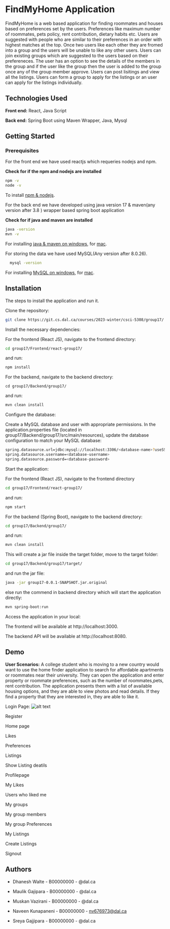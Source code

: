 
# FindMyHome Application

FindMyHome is a web based application for finding roommates and houses based on preferences set by the users. Preferences like  maximum number of roommates, pets policy, rent contribution, dietary habits etc. Users are suggested with people who are similar to their preferences in an order with highest matches at the top. Once two users like each other they are fromed into a group and the users will be unable to like any other users. Users can join existing groups which are suggested to the users based on their prefereneces. The user has an option to see the details of the members in the group and if the user like the group then the user is added to the group once any of the group member approve. Users can post lisitings and view all the listings. Users can form a group to apply for the listings or an user can apply for the listings individually. 



## Technologies Used

**Front end:** React, Java Script

**Back end:** Spring Boot using Maven Wrapper, Java, Mysql

## Getting Started


### Prerequisites

For the front end we have used reactjs which requeries nodejs and npm.

**Check for if the npm and nodejs are installed**
```bash
npm -v
node -v
```

To install [npm & nodejs](https://docs.npmjs.com/downloading-and-installing-node-js-and-npm).


For the back end we have developed using java version 17 & maven(any version after 3.8 ) wrapper based spring boot application

**Check for if java and maven are installed**
```bash
java -version
mvn -v
```

For installing [java & maven on windows](https://developers.arcgis.com/enterprise-sdk/guide/java/install-java-and-maven/), for [mac](https://www.digitalocean.com/community/tutorials/install-maven-mac-os).

For storing the data we have used MySQL(Any version after 8.0.26).

```bash
  mysql -version
```

For installing [MySQL on windows](https://www.javatpoint.com/how-to-install-mysql), for [mac](https://www.geeksforgeeks.org/how-to-install-mysql-on-macos/).

## Installation

The steps to install the application and run it.

Clone the repository:

```bash
git clone https://git.cs.dal.ca/courses/2023-winter/csci-5308/group17/
```
Install the necessary dependencies:

For the frontend (React JS), navigate to the frontend directory:
```bash
cd group17/Frontend/react-group17/
```
and run:
```bash
npm install
```

For the backend, navigate to the backend directory:
```bah
cd group17/Backend/group17/
```
and run:
```bash
mvn clean install
```
Configure the database:

Create a MySQL database and user with appropriate permissions.
In the application.properties file (located in group17/Backend/group17/src/main/resources), update the database configuration to match your MySQL database:
```bash
spring.datasource.url=jdbc:mysql://localhost:3306/<database-name>?useSSL=false&serverTimezone=UTC
spring.datasource.username=<database-username>
spring.datasource.password=<database-password>
```
Start the application:

For the frontend (React JS), navigate to the frontend directory
```bash
cd group17/Frontend/react-group17/
```
and run:
```bash
npm start
```
For the backend (Spring Boot), navigate to the backend directory:
```bash
cd group17/Backend/group17/
```
and run:
```bash
mvn clean install
```

This will create a jar file inside the target folder, move to the target folder:
```bash
cd group17/Backend/group17/target/
```
and run the jar file:
```bash
java -jar group17-0.0.1-SNAPSHOT.jar.original
```
else run the commend in backend directory which will start the application directly:
```bash
mvn spring-boot:run
```

Access the application in your local:

The frontend will be available at http://localhost:3000.

The backend API will be available at http://localhost:8080.
## Demo
**User Scenarios:**
A college student who is moving to a new country would want to use the home finder application to search for affordable apartments or roommates near their university. They can open the application and enter property or roommate preferences, such as the number of roommates,pets, rent contribution. The application presents them with a list of available housing options, and they are able to view photos and read details. If they find a property that they are interested in, they are able to like it. 

Login Page:
![alt text](https://git.cs.dal.ca/courses/2023-winter/csci-5308/group17/-/raw/listingSmells/Login_Page.png)

Register

Home page

Likes

Preferences

Listings

Show Listing deatils

Profilepage

My Likes

Users who liked me

My groups

My group members

My group Preferences

My Listings

Create Listings

Signout
## Authors

- Dhanesh Walte - B00000000 - @dal.ca

- Maulik Gajipara - B00000000 - @dal.ca

- Muskan Vazirani - B00000000 - @dal.ca

- Naveen Kunapaneni - B00000000 - nv676973@dal.ca

- Sreya Gajjipara - B00000000 - @dal.ca






